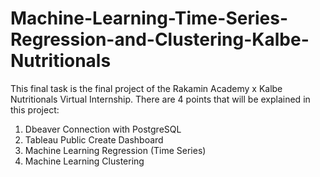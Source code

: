 # Machine-Learning-Time-Series-Regression-and-Clustering-Kalbe-Nutritionals

This final task is the final project of the Rakamin Academy x Kalbe Nutritionals Virtual Internship. There are 4 points that will be explained in this project:

1. Dbeaver Connection with PostgreSQL
2. Tableau Public Create Dashboard
3. Machine Learning Regression (Time Series)
4. Machine Learning Clustering
